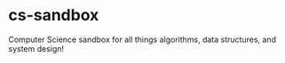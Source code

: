 # cs-sandbox
Computer Science sandbox for all things algorithms, data structures, and system design!
